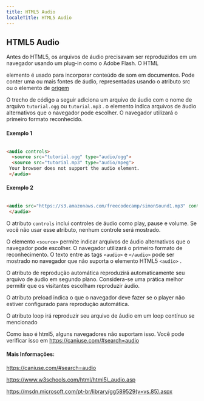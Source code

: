 ```yaml
---
title: HTML5 Audio
localeTitle: HTML5 Audio
---
```

## HTML5 Audio

Antes do HTML5, os arquivos de áudio precisavam ser reproduzidos em um navegador usando um plug-in como o Adobe Flash. O HTML

elemento é usado para incorporar conteúdo de som em documentos. Pode conter uma ou mais fontes de áudio, representadas usando o atributo src ou o elemento de [origem](source)

O trecho de código a seguir adiciona um arquivo de áudio com o nome de arquivo `tutorial.ogg` ou `tutorial.mp3` . o  elemento indica arquivos de áudio alternativos que o navegador pode escolher. O navegador utilizará o primeiro formato reconhecido.

#### Exemplo 1

```html

<audio controls> 
  <source src="tutorial.ogg" type="audio/ogg"> 
  <source src="tutorial.mp3" type="audio/mpeg"> 
 Your browser does not support the audio element. 
 </audio> 
```

#### Exemplo 2

```html

<audio src="https://s3.amazonaws.com/freecodecamp/simonSound1.mp3" controls loop autoplay> 
 </audio> 
```

O atributo `controls` inclui controles de áudio como play, pause e volume. Se você não usar esse atributo, nenhum controle será mostrado.

O elemento `<source>` permite indicar arquivos de áudio alternativos que o navegador pode escolher. O navegador utilizará o primeiro formato de reconhecimento. O texto entre as tags `<audio>` e `</audio>` pode ser mostrado no navegador que não suporta o elemento HTML5 `<audio>` .

O atributo de reprodução automática reproduzirá automaticamente seu arquivo de áudio em segundo plano. Considera-se uma prática melhor permitir que os visitantes escolham reproduzir áudio.

O atributo preload indica o que o navegador deve fazer se o player não estiver configurado para reprodução automática.

O atributo loop irá reproduzir seu arquivo de áudio em um loop contínuo se mencionado

Como isso é html5, alguns navegadores não suportam isso. Você pode verificar isso em https://caniuse.com/#search=audio

#### Mais Informações:

https://caniuse.com/#search=audio

https://www.w3schools.com/html/html5\_audio.asp

https://msdn.microsoft.com/pt-br/library/gg589529(v=vs.85).aspx